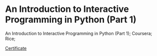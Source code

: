 # An Introduction to Interactive Programming in Python (Part 1)

An Introduction to Interactive Programming in Python (Part 1); Coursera; Rice;


[Certificate](https://www.coursera.org/account/accomplishments/certificate/4RSVJXT7DJA5)


